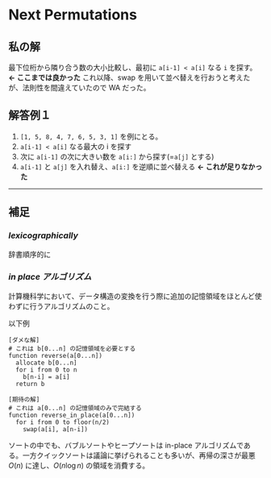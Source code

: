 # Next Permutations

## 私の解

最下位桁から隣り合う数の大小比較し、最初に `a[i-1] < a[i]` なる `i` を探す。 **<- ここまでは良かった**
これ以降、swap を用いて並べ替えを行おうと考えたが、法則性を間違えていたので WA だった。

## 解答例１

1. `[1, 5, 8, 4, 7, 6, 5, 3, 1]` を例にとる。
2. `a[i-1] < a[i]` なる最大の i を探す
3. 次に `a[i-1]` の次に大きい数を `a[i:]` から探す(=`a[j]` とする)
4. `a[i-1]` と `a[j]` を入れ替え、`a[i:]` を逆順に並べ替える **<- これが足りなかった**

---

## 補足

### _lexicographically_

辞書順序的に

### _in place アルゴリズム_

計算機科学において、データ構造の変換を行う際に追加の記憶領域をほとんど使わずに行うアルゴリズムのこと。

以下例

```
[ダメな解]
# これは b[0...n] の記憶領域を必要とする
function reverse(a[0...n])
  allocate b[0...n]
  for i from 0 to n
    b[n-i] = a[i]
  return b

[期待の解]
# これは a[0...n] の記憶領域のみで完結する
function reverse_in_place(a[0...n])
  for i from 0 to floor(n/2)
    swap(a[i], a[n-i])
```

ソートの中でも、バブルソートやヒープソートは in-place アルゴリズムである。一方クイックソートは議論に挙げられることも多いが、再帰の深さが最悪 $O(n)$ に達し、$O(n\log n)$ の領域を消費する。
